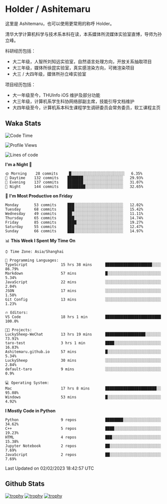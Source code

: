 # Holder / Ashitemaru

这里是 Ashitemaru，也可以使用更常用的称呼 Holder。

清华大学计算机科学与技术系本科在读，本系媒体所流媒体实验室直博，导师为孙立峰。

科研经历包括：

- 大二年级，人智所刘知远实验室，自然语言处理方向，开放关系抽取项目
- 大三年级，媒体所徐昆实验室，真实感渲染方向，可微渲染项目
- 大三 / 大四年级，媒体所孙立峰实验室

项目经历包括：

- 大一年级至今，THUInfo iOS 维护及部分功能
- 大三年级，计算机系学生科协网络部副主席，技能引导文档维护
- 大四年级至今，计算机系本科生课程学生调研委员会常务委员，软工课程主页

## Waka Stats

<!--START_SECTION:waka-->
![Code Time](http://img.shields.io/badge/Code%20Time-465%20hrs%2013%20mins-blue)

![Profile Views](http://img.shields.io/badge/Profile%20Views-1-blue)

![Lines of code](https://img.shields.io/badge/From%20Hello%20World%20I%27ve%20Written-319%20Thousand%20lines%20of%20code-blue)

**I'm a Night 🦉** 

```text
🌞 Morning    28 commits     █░░░░░░░░░░░░░░░░░░░░░░░░   6.35% 
🌆 Daytime    132 commits    ███████░░░░░░░░░░░░░░░░░░   29.93% 
🌃 Evening    137 commits    ███████░░░░░░░░░░░░░░░░░░   31.07% 
🌙 Night      144 commits    ████████░░░░░░░░░░░░░░░░░   32.65%

```
📅 **I'm Most Productive on Friday** 

```text
Monday       53 commits     ███░░░░░░░░░░░░░░░░░░░░░░   12.02% 
Tuesday      68 commits     ███░░░░░░░░░░░░░░░░░░░░░░   15.42% 
Wednesday    49 commits     ██░░░░░░░░░░░░░░░░░░░░░░░   11.11% 
Thursday     65 commits     ███░░░░░░░░░░░░░░░░░░░░░░   14.74% 
Friday       85 commits     ████░░░░░░░░░░░░░░░░░░░░░   19.27% 
Saturday     55 commits     ███░░░░░░░░░░░░░░░░░░░░░░   12.47% 
Sunday       66 commits     ███░░░░░░░░░░░░░░░░░░░░░░   14.97%

```


📊 **This Week I Spent My Time On** 

```text
⌚︎ Time Zone: Asia/Shanghai

💬 Programming Languages: 
TypeScript               15 hrs 38 mins      █████████████████████░░░░   86.79% 
Markdown                 57 mins             █░░░░░░░░░░░░░░░░░░░░░░░░   5.34% 
JavaScript               22 mins             ░░░░░░░░░░░░░░░░░░░░░░░░░   2.04% 
JSON                     17 mins             ░░░░░░░░░░░░░░░░░░░░░░░░░   1.58% 
Git Config               13 mins             ░░░░░░░░░░░░░░░░░░░░░░░░░   1.23%

🔥 Editors: 
VS Code                  18 hrs 1 min        █████████████████████████   100.0%

🐱‍💻 Projects: 
LuckySheep-WeChat        13 hrs 19 mins      ██████████████████░░░░░░░   73.91% 
taro-test                3 hrs 1 min         ████░░░░░░░░░░░░░░░░░░░░░   16.83% 
Ashitemaru.github.io     57 mins             █░░░░░░░░░░░░░░░░░░░░░░░░   5.34% 
LuckySheep               30 mins             ░░░░░░░░░░░░░░░░░░░░░░░░░   2.84% 
default-taro             9 mins              ░░░░░░░░░░░░░░░░░░░░░░░░░   0.9%

💻 Operating System: 
Mac                      17 hrs 8 mins       ███████████████████████░░   95.08% 
Windows                  53 mins             █░░░░░░░░░░░░░░░░░░░░░░░░   4.92%

```

**I Mostly Code in Python** 

```text
Python                   9 repos             ████████░░░░░░░░░░░░░░░░░   34.62% 
C++                      5 repos             ████░░░░░░░░░░░░░░░░░░░░░   19.23% 
HTML                     4 repos             ███░░░░░░░░░░░░░░░░░░░░░░   15.38% 
Jupyter Notebook         2 repos             ██░░░░░░░░░░░░░░░░░░░░░░░   7.69% 
JavaScript               2 repos             ██░░░░░░░░░░░░░░░░░░░░░░░   7.69%

```



 Last Updated on 02/02/2023 18:42:57 UTC
<!--END_SECTION:waka-->

## Github Stats

[![trophy](https://github-profile-trophy.vercel.app/?username=Ashitemaru&column=7)](https://github.com/Ashitemaru)
[![trophy](https://github-readme-stats.vercel.app/api?username=Ashitemaru&show_icons=true&include_all_commits=true)](https://github.com/Ashitemaru)
[![trophy](https://github-readme-stats.vercel.app/api/top-langs/?username=Ashitemaru&layout=compact)](https://github.com/Ashitemaru)

<!--
**Ashitemaru/Ashitemaru** is a ✨ _special_ ✨ repository because its `README.md` (this file) appears on your GitHub profile.

Here are some ideas to get you started:

- 🔭 I’m currently working on ...
- 🌱 I’m currently learning ...
- 👯 I’m looking to collaborate on ...
- 🤔 I’m looking for help with ...
- 💬 Ask me about ...
- 📫 How to reach me: ...
- 😄 Pronouns: ...
- ⚡ Fun fact: ...
-->
